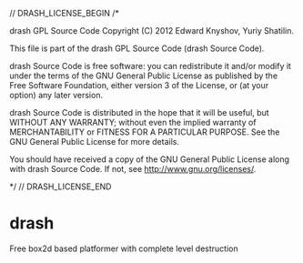 // DRASH_LICENSE_BEGIN
/*

drash GPL Source Code
Copyright (C) 2012 Edward Knyshov, Yuriy Shatilin.

This file is part of the drash GPL Source Code (drash Source Code).

drash Source Code is free software: you can redistribute it and/or modify
it under the terms of the GNU General Public License as published by
the Free Software Foundation, either version 3 of the License, or
(at your option) any later version.

drash Source Code is distributed in the hope that it will be useful,
but WITHOUT ANY WARRANTY; without even the implied warranty of
MERCHANTABILITY or FITNESS FOR A PARTICULAR PURPOSE.  See the
GNU General Public License for more details.

You should have received a copy of the GNU General Public License
along with drash Source Code.  If not, see <http://www.gnu.org/licenses/>.

*/
// DRASH_LICENSE_END

drash
=====

Free box2d based platformer with complete level destruction